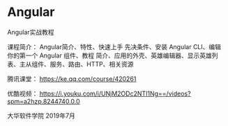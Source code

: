 # Angular
Angular实战教程

课程简介：
Angular简介、特性、快速上手 先决条件、安装 Angular CLI、编辑你的第一个 Angular 组件、教程 简介、应用的外壳、英雄编辑器、显示英雄列表、主从组件、服务、路由、HTTP、相关资源

腾讯课堂：
https://ke.qq.com/course/420261

优酷视频：
https://i.youku.com/i/UNjM2ODc2NTI1Ng==/videos?spm=a2hzp.8244740.0.0

大华软件学院
2019年7月
